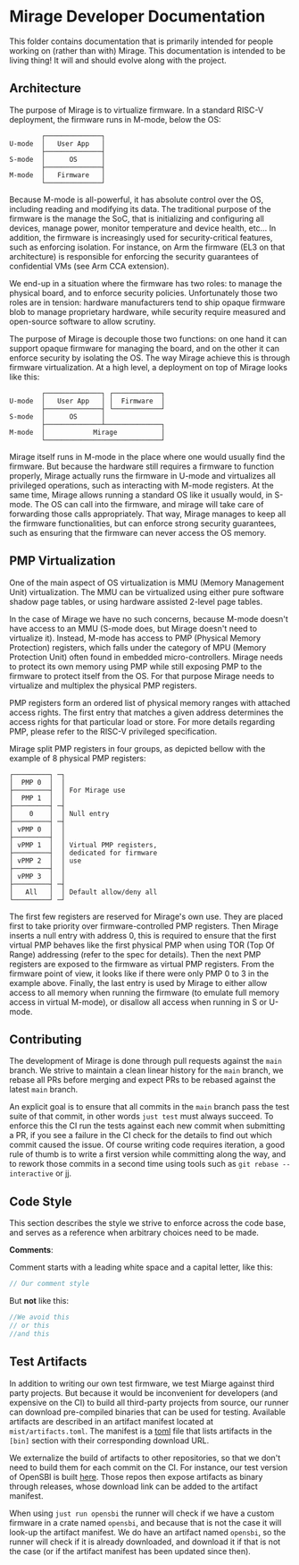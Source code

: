 # Mirage Developer Documentation

This folder contains documentation that is primarily intended for people working on (rather than with) Mirage.
This documentation is intended to be living thing!
It will and should evolve along with the project.

## Architecture

The purpose of Mirage is to virtualize firmware.
In a standard RISC-V deployment, the firmware runs in M-mode, below the OS:

```
        ┌──────────────┐
U-mode  │   User App   │
        ├──────────────┤
S-mode  │      OS      │
        ├──────────────┤
M-mode  │   Firmware   │
        └──────────────┘
```

Because M-mode is all-powerful, it has absolute control over the OS, including reading and modifying its data.
The traditional purpose of the firmware is the manage the SoC, that is initializing and configuring all devices, manage power, monitor temperature and device health, etc...
In addition, the firmware is increasingly used for security-critical features, such as enforcing isolation.
For instance, on Arm the firmware (EL3 on that architecture) is responsible for enforcing the security guarantees of confidential VMs (see Arm CCA extension).

We end-up in a situation where the firmware has two roles: to manage the physical board, and to enforce security policies.
Unfortunately those two roles are in tension: hardware manufacturers tend to ship opaque firmware blob to manage proprietary hardware, while security require measured and open-source software to allow scrutiny.

The purpose of Mirage is decouple those two functions: on one hand it can support opaque firmware for managing the board, and on the other it can enforce security by isolating the OS.
The way Mirage achieve this is through firmware virtualization.
At a high level, a deployment on top of Mirage looks like this:

```
        ┌──────────────┐ ┌────────────┐
U-mode  │   User App   │ │  Firmware  │
        ├──────────────┤ └────────────┘
S-mode  │      OS      │
        ├──────────────┴──────────────┐
M-mode  │            Mirage           │
        └─────────────────────────────┘
```

Mirage itself runs in M-mode in the place where one would usually find the firmware.
But because the hardware still requires a firmware to function properly, Mirage actually runs the firmware in U-mode and virtualizes all privileged operations, such as interacting with M-mode registers.
At the same time, Mirage allows running a standard OS like it usually would, in S-mode.
The OS can call into the firmware, and mirage will take care of forwarding those calls appropriately.
That way, Mirage manages to keep all the firmware functionalities, but can enforce strong security guarantees, such as ensuring that the firmware can never access the  OS memory.

## PMP Virtualization

One of the main aspect of OS virtualization is MMU (Memory Management Unit) virtualization.
The MMU can be virtualized using either pure software shadow page tables, or using hardware assisted 2-level page tables.

In the case of Mirage we have no such concerns, because M-mode doesn't have access to an MMU (S-mode does, but Mirage doesn't need to virtualize it).
Instead, M-mode has access to PMP (Physical Memory Protection) registers, which falls under the category of MPU (Memory Protection Unit) often found in embedded micro-controllers.
Mirage needs to protect its own memory using PMP while still exposing PMP to the firmware to protect itself from the OS.
For that purpose Mirage needs to virtualize and multiplex the physical PMP registers.

PMP registers form an ordered list of physical memory ranges with attached access rights.
The first entry that matches a given address determines the access rights for that particular load or store.
For more details regarding PMP, please refer to the RISC-V privileged specification.

Mirage split PMP registers in four groups, as depicted bellow with the example of 8 physical PMP registers:

```
┌─────────┐ ─┐
│  PMP 0  │  │
├─────────┤  │ For Mirage use
│  PMP 1  │  │
├─────────┤ ─┤
│    0    │  │ Null entry
├─────────┤ ─┤
│ vPMP 0  │  │
├─────────┤  │
│ vPMP 1  │  │ Virtual PMP registers,
├─────────┤  │ dedicated for firmware
│ vPMP 2  │  │ use
├─────────┤  │
│ vPMP 3  │  │
├─────────┤ ─┤
│   All   │  │ Default allow/deny all
└─────────┘ ─┘
```

The first few registers are reserved for Mirage's own use.
They are placed first to take priority over firmware-controlled PMP registers.
Then Mirage inserts a null entry with address 0, this is required to ensure that the first virtual PMP behaves like the first physical PMP when using TOR (Top Of Range) addressing (refer to the spec for details).
Then the next PMP registers are exposed to the firmware as virtual PMP registers.
From the firmware point of view, it looks like if there were only PMP 0 to 3 in the example above.
Finally, the last entry is used by Mirage to either allow access to all memory when running the firmware (to emulate full memory access in virtual M-mode), or disallow all access when running in S or U-mode.

## Contributing

The development of Mirage is done through pull requests against the `main` branch.
We strive to maintain a clean linear history for the `main` branch, we rebase all PRs before merging and expect PRs to be rebased against the latest `main` branch.

An explicit goal is to ensure that all commits in the `main` branch pass the test suite of that commit, in other words `just test` must always succeed.
To enforce this the CI run the tests against each new commit when submitting a PR, if you see a failure in the CI check for the details to find out which commit caused the issue.
Of course writing code requires iteration, a good rule of thumb is to write a first version while committing along the way, and to rework those commits in a second time using tools such as `git rebase --interactive` or [jj](https://steveklabnik.github.io/jujutsu-tutorial/).

## Code Style

This section describes the style we strive to enforce across the code base, and serves as a reference when arbitrary choices need to be made.

**Comments**:

Comment starts with a leading white space and a capital letter, like this:

```rs
// Our comment style
```

But **not** like this:

```rs
//We avoid this
// or this
//and this
```

## Test Artifacts

In addition to writing our own test firmware, we test Miarge against third party projects.
But because it would be inconvenient for developers (and expensive on the CI) to build all third-party projects from source, our runner can download pre-compiled binaries that can be used for testing.
Available artifacts are described in an artifact manifest located at `mist/artifacts.toml`.
The manifest is a [toml](https://toml.io/) file that lists artifacts in the `[bin]` section with their corresponding download URL.

We externalize the build of artifacts to other repositories, so that we don't need to build them for each commit on the CI.
For instance, our test version of OpenSBI is built [here](https://github.com/CharlyCst/mirage-artifact-opensbi).
Those repos then expose artifacts as binary through releases, whose download link can be added to the artifact manifest.

When using `just run opensbi` the runner will check if we have a custom firmware in a crate named `opensbi`, and because that is not the case it will look-up the artifact manifest.
We do have an artifact named `opensbi`, so the runner will check if it is already downloaded, and download it if that is not the case (or if the artifact manifest has been updated since then).
